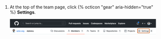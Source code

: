 1. At the top of the team page, click {% octicon "gear" aria-hidden="true" %} **Settings**.

   ![Screenshot of the header of a team's page. A tab, labeled with a gear icon and "Settings", is outlined in dark orange.](/assets/images/help/teams/team-settings-button.png)
